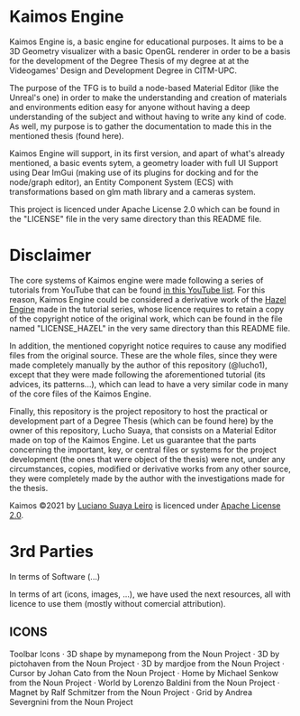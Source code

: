 # Kaimos Engine
Kaimos Engine is, a basic engine for educational purposes. It aims to be a 3D Geometry visualizer with a basic OpenGL renderer in order to be a basis for the development of the Degree Thesis of my degree at at the Videogames' Design and Development Degree in CITM-UPC.

The purpose of the TFG is to build a node-based Material Editor (like the Unreal's one) in order to make the understanding and creation of materials and environments edition easy for anyone without having a deep understanding of the subject and without having to write any kind of code. As well, my purpose is to gather the documentation to made this in the mentioned thesis (found here).


Kaimos Engine will support, in its first version, and apart of what's already mentioned, a basic events sytem, a geometry loader with full UI Support using Dear ImGui (making use of its plugins for docking and for the node/graph editor), an Entity Component System (ECS) with transformations based on glm math library and a cameras system.

This project is licenced under Apache License 2.0 which can be found in the "LICENSE" file in the very same directory than this README file.

# Disclaimer
The core systems of Kaimos engine were made following a series of tutorials from YouTube that can be found [in this YouTube list](https://www.youtube.com/watch?v=JxIZbV_XjAs&list=PLlrATfBNZ98dC-V-N3m0Go4deliWHPFwT). For this reason, Kaimos Engine could be considered a derivative work of the [Hazel Engine](https://github.com/TheCherno/Hazel) made in the tutorial series, whose licence requires to retain a copy of the copyright notice of the original work, which can be found in the file named "LICENSE_HAZEL" in the very same directory than this README file.

In addition, the mentioned copyright notice requires to cause any modified files from the original source. These are the whole files, since they were made completely manually by the author of this repository (@lucho1), except that they were made following the aforementioned tutorial (its advices, its patterns...), which can lead to have a very similar code in many of the core files of the Kaimos Engine.

Finally, this repository is the project repository to host the practical or development part of a Degree Thesis (which can be found here) by the owner of this repository, Lucho Suaya, that consists on a Material Editor made on top of the Kaimos Engine. Let us guarantee that the parts concerning the important, key, or central files or systems for the project development (the ones that were object of the thesis) were not, under any circumstances, copies, modified or derivative works from any other source, they were completely made by the author with the investigations made for the thesis.


Kaimos ©2021 by [Luciano Suaya Leiro](https://github.com/lucho1) is licenced under [Apache License 2.0](https://github.com/lucho1/Kaimos/blob/master/LICENSE).


# 3rd Parties
In terms of Software (...)

In terms of art (icons, images, ...), we have used the next resources, all with licence to use them (mostly without comercial attribution).

## ICONS
Toolbar Icons
   · 3D shape by mynamepong from the Noun Project
   · 3D by pictohaven from the Noun Project
   · 3D by mardjoe from the Noun Project
   · Cursor by Johan Cato from the Noun Project
   · Home by Michael Senkow from the Noun Project
   · World by Lorenzo Baldini from the Noun Project
   · Magnet by Ralf Schmitzer from the Noun Project
   · Grid by Andrea Severgnini from the Noun Project